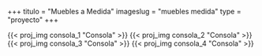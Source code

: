 +++
titulo = "Muebles a Medida"
imageslug = "muebles medida"
type = "proyecto"
+++

{{< proj_img consola_1 "Consola" >}}
{{< proj_img consola_2 "Consola" >}}
{{< proj_img consola_3 "Consola" >}}
{{< proj_img consola_4 "Consola" >}}
